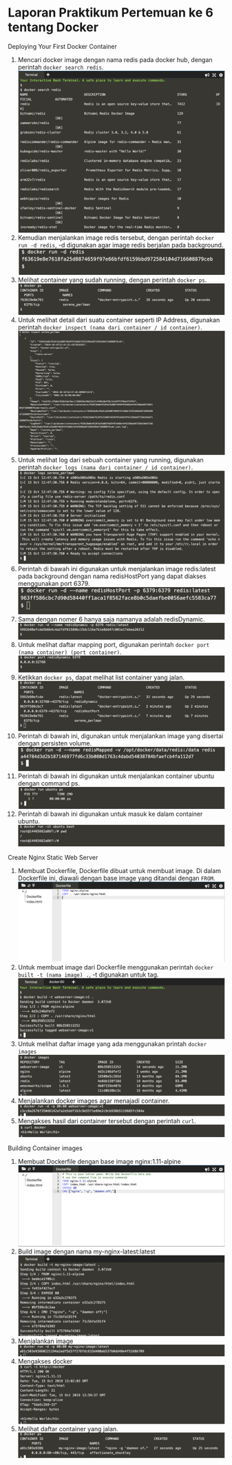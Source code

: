 # Laporan Praktikum Pertemuan ke 6 tentang Docker

Deploying Your First Docker Container
1. Mencari docker image dengan nama redis pada docker hub, dengan perintah `docker search redis`.
![](img/1.png)
2. Kemudian menjalankan image redis tersebut, dengan perintah `docker run -d redis`, -d digunakan agar image redis berjalan pada background.
![](img/2.png)
3. Melihat container yang sudah running, dengan perintah `docker ps`.
![](img/3.png)
4. Untuk melihat detail dari suatu container seperti IP Address, digunakan perintah `docker inspect (nama dari container / id container)`.
![](img/4.png)
5. Untuk melihat log dari sebuah container yang running, digunakan perintah `docker logs (nama dari container / id container)`.
![](img/5.png)
6. Perintah di bawah ini digunakan untuk menjalankan image redis:latest pada background dengan nama redisHostPort yang dapat diakses menggunakan port 6379.
![](img/6.png)
7. Sama dengan nomer 6 hanya saja namanya adalah redisDynamic.
![](img/7.png)
8. Untuk melihat daftar mapping port, digunakan perintah `docker port (nama container) (port container)`.
![](img/8.png)
9. Ketikkan `docker ps`, dapat melihat list container yang jalan.
![](img/9.png)
10. Perintah di bawah ini, digunakan untuk menjalankan image yang disertai dengan persisten volume.
![](img/10.png)
11. Perintah di bawah ini digunakan untuk menjalankan container ubuntu dengan command ps.
![](img/11.png)
12. Perintah di bawah ini digunakan untuk masuk ke dalam container ubuntu.
![](img/12.png)

Create Nginx Static Web Server
1. Membuat Dockerfile, Dockerfile dibuat untuk membuat image. Di dalam Dockerfile ini, diawali dengan base image yang ditandai dengan `FROM`.
![](img/13.png)
2. Untuk membuat image dari Dockerfile menggunakan perintah `docker built -t (nama image) .`, -t digunakan untuk tag.
![](img/14.png)
3. Untuk melihat daftar image yang ada menggunakan printah `docker images`
![](img/15.png)
4. Menjalankan docker images agar menajadi container.
![](img/16.png)
5. Mengakses hasil dari container tersebut dengan perintah `curl`.
![](img/17.png)

Building Container images
1. Membuat Dockerfile dengan base image nginx:1.11-alpine
![](img/18.png)
2. Build image dengan nama my-nginx-latest:latest
![](img/19.png)
3. Menjalankan image
![](img/20.png)
4. Mengakses docker
![](img/21.png)
5. Melihat daftar container yang jalan.
![](img/22.png)
